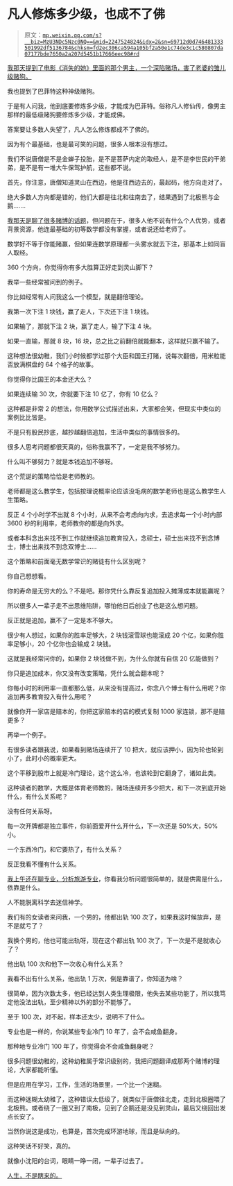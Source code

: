# 凡人修炼多少级，也成不了佛

> 原文：[`mp.weixin.qq.com/s?__biz=MzU3NDc5Nzc0NQ==&mid=2247524824&idx=2&sn=69712d0d746481333501992df5136784&chksm=fd2ec306ca594a105bf2a50e1c74de3c1c580807da07177bde7650a2a207d5451b17666eec98#rd`](http://mp.weixin.qq.com/s?__biz=MzU3NDc5Nzc0NQ==&mid=2247524824&idx=2&sn=69712d0d746481333501992df5136784&chksm=fd2ec306ca594a105bf2a50e1c74de3c1c580807da07177bde7650a2a207d5451b17666eec98#rd)

[我那天提到了电影《消失的她》里面的那个男主，一个深陷赌场，害了老婆的雏儿级赌狗。](http://mp.weixin.qq.com/s?__biz=Mzg4MTg2MzU3Mg==&mid=2247484138&idx=1&sn=9275e2389c3a93640f16a15de7db2c65&chksm=cf5e3c11f829b50720306749444e142a897e3f2b6fea69799599f2b0cb075233ba6af757dec5&scene=21#wechat_redirect) 

我也提到了巴菲特这种神级赌狗。

于是有人问我，他到底要修炼多少级，才能成为巴菲特。俗称凡人修仙传，像男主那样的最低级赌狗要修炼多少级，才能成佛。

答案要让多数人失望了，凡人怎么修炼都成不了佛的。

因为有个最基础，也是最可笑的问题，很多人根本没有想过。

我们不说唐僧是不是金蝉子投胎，是不是菩萨内定的取经人，是不是李世民的干弟弟，是不是有一堆大牛保驾护航，这些都不说。

首先，你注意，唐僧知道灵山在西边，他是往西边去的，最起码，他方向走对了。

绝大多数人方向都是错的，他们大都是往北和往南去了，结果遇到了北极熊与企鹅.......

[我那天是聊了很多赌博的话题](http://mp.weixin.qq.com/s?__biz=Mzg4MTg2MzU3Mg==&mid=2247484138&idx=1&sn=9275e2389c3a93640f16a15de7db2c65&chksm=cf5e3c11f829b50720306749444e142a897e3f2b6fea69799599f2b0cb075233ba6af757dec5&scene=21#wechat_redirect)，但问题在于，很多人他不说有什么个人优势，或者背景资源，他连最基础的初等数学都没有掌握，或者说还给老师了。

数学好不等于你能赌赢，但如果连数学原理都一头雾水就去下注，那基本上如同盲人取经。

360 个方向，你觉得你有多大胜算正好走到灵山脚下？

我举一些经常被问到的例子。

你比如经常有人问我这么一个模型，就是翻倍理论。

我第一次下注 1 块钱，赢了走人，下次还下注 1 块钱。

如果输了，那就下注 2 块，赢了走人，输了下注 4 块。

如果一直输，那就 8 块，16 块，总之比之前翻倍就能翻本，这样就只赢不输了。

这种想法很幼稚，我们小时候都学过那个大臣和国王打赌，说每次翻倍，用米粒能否放满棋盘的 64 个格子的故事。

你觉得你比国王的本金还大么？

如果连续输 30 次，你就要下注 10 亿了，你有 10 亿么？

这种都是非常 2 的想法，你用数学公式描述出来，大家都会笑，但现实中类似的案例比比皆是。

不是只有股民抄底，越抄越翻倍追加，生活中类似的事情很多的。

很多人思考问题都很天真的，俗称我赢不了，一定是我不够努力。

什么叫不够努力？就是本钱追加不够呀。

这个荒诞的策略恰恰是老师教的。

老师都是这么教学生，包括按理说概率论应该没毛病的数学老师也是这么教学生人生策略。

反正 4 个小时学不出就 8 个小时，从来不会考虑向内求，去追求每一个小时内部 3600 秒的利用率，老师教你的都是向外求。

或者本科念出来找不到工作就继续追加教育投入，念硕士，硕士出来找不到念博士，博士出来找不到念双博士......

这个策略和前面毫无数学常识的赌徒有什么区别呢？

你自己想想看。

你的寿命是无穷大的么？不是吧。那你凭什么靠反复追加投入摊薄成本就能赢呢？

所以很多人一辈子走不出思维陷阱，哪怕他日后创业了也是这么想问题。

反正就是追加，赢不了一定是本不够大。

很少有人想过，如果你的胜率足够大，2 块钱滚雪球也能滚成 20 个亿，如果你胜率足够小，20 个亿你也会输成 2 块钱。

这就是我经常问你的，如果你 2 块钱做不到，为什么你就有自信 20 亿能做到？

你只是追加成本，你又没有改变策略，凭什么就会翻本呢？

你每小时的利用率一直都那么低，从来没有提高过，你念八个博士有什么用呢？你追加再多教育投入有什么用呢？

就像你开一家店是赔本的，你把这家赔本的店的模式复制 1000 家连锁，那不是赔更多？

再举一个例子。

有很多读者跟我说，如果看到赌场连续开了 10 把大，就应该押小，因为轮也轮到小了，此时小的概率更大。

这个平移到股市上就是冷门理论，这个这么冷，也该轮到它翻身了，诸如此类。

这种读者的数学，大概是体育老师教的，赌场连续开多少把大，和下一次到底开始什么，有什么关系呢？

没有任何关系呀。

每一次开牌都是独立事件，你前面爱开什么开什么，下一次还是 50%大，50%小。

一个东西冷门，和它要热了，有什么关系？

反正我看不懂有什么关系。

[我上午还在聊专业，分析旅游专业](http://mp.weixin.qq.com/s?__biz=MzU0MjYwNDU2Mw==&mid=2247511616&idx=1&sn=26790d1da227edc2729513b639e05300&chksm=fb1ac23ccc6d4b2acc824ef88d493e47a337b050463fb2198c982d99723deac7fc4e4cdb899e&scene=21#wechat_redirect)，你看我分析问题很简单的，就是供需是什么，依靠是什么。

人不能脱离科学去迷信神学。

我们有的女读者来问我，一个男的，他都出轨 100 次了，如果我这时候放弃，是不是就亏了？

我换个男的，他也可能出轨呀，现在这个都出轨 100 次了，下一次是不是就收心了？

他出轨 100 次和他下一次收心有什么关系？

我看不出有什么关系，他出轨 1 万次，倒是靠谱了，你知道为啥？

很简单，因为次数太多，他已经达到人类生理极限，他失去某些功能了，所以我笃定他没法出轨，至少精神以外的部分不能够了。

至于 100 次，对不起，样本还太少，说明不了什么。

专业也是一样的，你说某些专业冷门 10 年了，会不会咸鱼翻身。

那种地专业冷门 100 年了，你觉得会不会咸鱼翻身呢？

很多问题很幼稚的，这种幼稚属于常识级别的，我把问题翻译成那两个赌博的理论，大家都能听懂。

但是应用在学习，工作，生活的场景里，一个比一个迷糊。

而这种迷糊太幼稚了，这种错误太低级了，就类似于唐僧往北走，走到北极圈喂了北极熊。或者绕了一圈又到了南极，见到了企鹅还是没见到灵山，最后又绕回出发点长安了。

当然你说这是成功，也算是，首次完成环游地球，而且是纵向的。

这种笑话不好笑，真的。

就像小沈阳的台词，眼睛一睁一闭，一辈子过去了。

[人生，不是瞎来的。](http://mp.weixin.qq.com/s?__biz=Mzg4MTg2MzU3Mg==&mid=2247484138&idx=1&sn=9275e2389c3a93640f16a15de7db2c65&chksm=cf5e3c11f829b50720306749444e142a897e3f2b6fea69799599f2b0cb075233ba6af757dec5&scene=21#wechat_redirect)